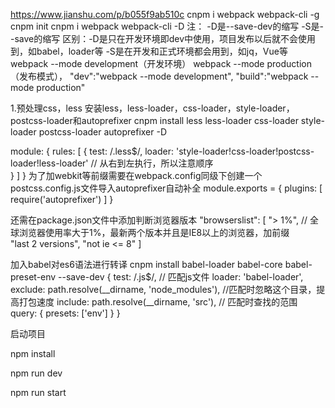 https://www.jianshu.com/p/b055f9ab510c
cnpm i webpack webpack-cli -g
cnpm init
cnpm i webpack webpack-cli -D
注： -D是--save-dev的缩写
-S是--save的缩写
区别：-D是只在开发环境即dev中使用，项目发布以后就不会使用到，如babel，loader等
-S是在开发和正式环境都会用到，如jq，Vue等
webpack --mode development（开发环境）
webpack --mode production（发布模式），
"dev":"webpack --mode development", "build":"webpack --mode production"

1.预处理css，less
安装less，less-loader，css-loader，style-loader，postcss-loader和autoprefixer
cnpm install less less-loader css-loader style-loader postcss-loader autoprefixer -D

module: {
  rules: [
    {
      test: /\.less$/,
      loader: 'style-loader!css-loader!postcss-loader!less-loader'  // 从右到左执行，所以注意顺序  
    }
  ]
}
为了加webkit等前缀需要在webpack.config同级下创建一个postcss.config.js文件导入autoprefixer自动补全
module.exports = {
  plugins: [
    require('autoprefixer')
  ]
}

还需在package.json文件中添加判断浏览器版本
"browserslist": [
  "> 1%",       // 全球浏览器使用率大于1%，最新两个版本并且是IE8以上的浏览器，加前缀  
  "last 2 versions",
  "not ie <= 8"
]

加入babel对es6语法进行转译
cnpm install babel-loader babel-core babel-preset-env --save-dev
{
  test: /\.js$/,               // 匹配js文件
  loader: 'babel-loader',
  exclude: path.resolve(__dirname, 'node_modules'),    //匹配时忽略这个目录，提高打包速度
  include: path.resolve(__dirname, 'src'),             // 匹配时查找的范围
  query: {
    presets: ['env']
  }
}



启动项目


npm install

npm run dev

npm run start











